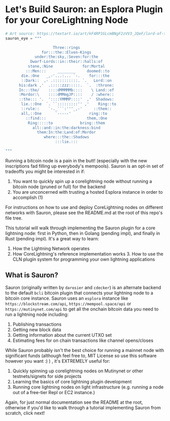 # Let's Build Sauron: an Esplora Plugin for your CoreLightning Node

```python
# Art source: https://textart.io/art/kF4RP1GLcmBNgF2zVV3_JQeF/lord-of-the-rings-eye-of-the-sauron
sauron_eye = """

                     Three::rings
                for:::the::Elven-Kings
             under:the:sky,:Seven:for:the
           Dwarf-Lords::in::their::halls:of
          stone,:Nine             for:Mortal
         :::Men:::     ________     doomed::to
       die.:One   _,-'...:... `-.    for:::the
       ::Dark::  ,- .:::::::::::. `.   Lord::on
      his:dark ,'  .:::::zzz:::::.  `.  :throne:
      In:::the/    ::::dMMMMMb::::    \ Land::of
      :Mordor:\    ::::dMMmgJP::::    / :where::
      ::the::: '.  '::::YMMMP::::'  ,'  Shadows:
       lie.::One  `. ``:::::::::'' ,'    Ring::to
       ::rule::    `-._```:'''_,-'     ::them::
       all,::One      `-----'        ring::to
         ::find:::                  them,:One
          Ring:::::to            bring::them
            all::and::in:the:darkness:bind
              them:In:the:Land:of:Mordor
                 where:::the::Shadows
                      :::lie.:::

"""
```

Running a bitcoin node is a pain in the butt! (especially with the new inscriptions fad filling up everybody's mempools). Sauron is an opt-in set of tradeoffs you might be interested in if:

1. You want to quickly spin up a corelightning node without running a bitcoin node (pruned or full) for the backend
2. You are unconcerned with trusting a hosted Esplora instance in order to accomplish (1)

For instructions on how to use and deploy CoreLightning nodes on different networks with Sauron, please see the README.md at the root of this repo's file tree.

This tutorial will walk through implementing the Sauron plugin for a core lightning node: first in Python, then in Golang (pending impl), and finally in Rust (pending impl). It's a great way to learn:

1. How the Lightning Network operates
2. How CoreLightning's reference implementation works 3. How to use the CLN plugin system for programming your own lightning applications

## What is Sauron?

Sauron (originally written by `darosier` and `cdecker`) is an alternate backend to the default `bcli` bitcoin plugin that connects your lightning node to a bitcoin core instance. Sauron uses an `esplora` instance like `https://blockstream.com/api`, `https://mempool.space/api` or `https://mutinynet.com/api` to get all the onchain bitcoin data you need to run a lightning node including:

1. Publishing transactions
2. Getting new block data
3. Getting information about the current UTXO set
4. Estimating fees for on chain transactions like channel opens/closes

While Sauron probably isn't the best choice for running a mainnet node with significant funds (although feel free to, MIT License so use this software however you want :) ) , it's EXTREMELY useful for:

1. Quickly spinning up corelightning nodes on Mutinynet or other testnets/signets for side projects
2. Learning the basics of core lightning plugin development
3. Running core lightning nodes on light infrastructure (e.g. running a node out of a free-tier Repl or EC2 instance.)

Again, for just normal documentation see the README at the root, otherwise if you'd like to walk through a tutorial implementing Sauron from scratch, click next!